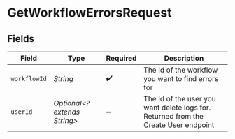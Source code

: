 # GetWorkflowErrorsRequest


## Fields

| Field                                                                               | Type                                                                                | Required                                                                            | Description                                                                         |
| ----------------------------------------------------------------------------------- | ----------------------------------------------------------------------------------- | ----------------------------------------------------------------------------------- | ----------------------------------------------------------------------------------- |
| `workflowId`                                                                        | *String*                                                                            | :heavy_check_mark:                                                                  | The Id of the workflow you want to find errors for                                  |
| `userId`                                                                            | *Optional<? extends String>*                                                        | :heavy_minus_sign:                                                                  | The Id of the user you want delete logs for. Returned from the Create User endpoint |